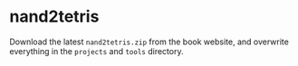 # nand2tetris

Download the latest `nand2tetris.zip` from the book website, and overwrite everything in the `projects` and `tools` directory.
